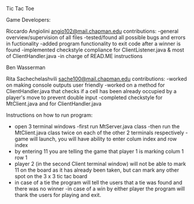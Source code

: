 Tic Tac Toe

Game Developers:

Riccardo Angiolini
angio102@mail.chapman.edu
contributions:
-general overview/supervision of all files
-tested/found all possible bugs and errors in fuctionality
-added program functionality to exit code after a winner is found
-implemented checkstyle compliance for ClientListener.java & most of ClientHandler.java
-in charge of READ.ME instructions

Ben Wasserman 

Rita Sachechelashvili
sache100@mail.chapman.edu
contributions:
-worked on making console outputs user friendly
-worked on a method for ClientHandler.java that checks if a cell has been already occupied by a player's move to prevent double input
-completed checkstyle for MtClient.java and for ClientHandler.java

Instructions on how to run program:
- open 3 terminal windows
-first run MtServer.java class
-then run the MtClient.java class twice on each of the other 2 terminals respectively
-game will launch, you will have ability to enter colum index and row index
- by entering 11 you are telling the game that player 1 is marking colum 1 row 1
- player 2 (in the second Client terminal window) will not be able to mark 11 on the board as it has already been taken, but can mark any other spot on the 3 x 3 tic tac board
- in case of a tie the program will tell the users that a tie was found and there was no winner
-in case of a win by either player the program will thank the users for playing and exit.
